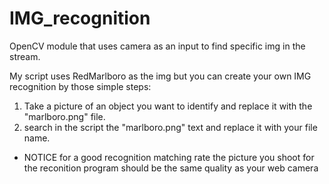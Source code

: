 # IMG_recognition
OpenCV module that uses camera as an input to find specific img in the stream.

My script uses RedMarlboro as the img but you can create your own IMG recognition by those simple steps:
1. Take a picture of an object you want to identify and replace it with the "marlboro.png" file.
2. search in the script the "marlboro.png" text and replace it with your file name.
* NOTICE 
for a good recognition matching rate the picture you shoot for the reconition program should be the same quality as your web camera

